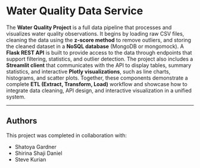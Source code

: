 # Water Quality Data Service

The **Water Quality Project** is a full data pipeline that processes and visualizes water quality observations. It begins by loading raw CSV files, cleaning the data using the **z-score method** to remove outliers, and storing the cleaned dataset in a **NoSQL database** (MongoDB or mongomock). A **Flask REST API** is built to provide access to the data through endpoints that support filtering, statistics, and outlier detection. The project also includes a **Streamlit client** that communicates with the API to display tables, summary statistics, and interactive **Plotly visualizations**, such as line charts, histograms, and scatter plots. Together, these components demonstrate a complete **ETL (Extract, Transform, Load)** workflow and showcase how to integrate data cleaning, API design, and interactive visualization in a unified system.

---

## Authors

This project was completed in collaboration with:

- Shatoya Gardner
- Shirina Shaji Daniel
- Steve Kurian
